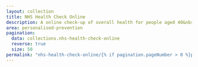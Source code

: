 ```yaml
---
layout: collection
title: NHS Health Check Online
description: A online check‑up of overall health for people aged 40&nbsp;to&nbsp;74.
area: personalised-prevention
pagination:
  data: collections.nhs-health-check-online
  reverse: true
  size: 50
permalink: "nhs-health-check-online/{% if pagination.pageNumber > 0 %}page/{{ pagination.pageNumber + 1 }}{% endif %}/"
---
```


